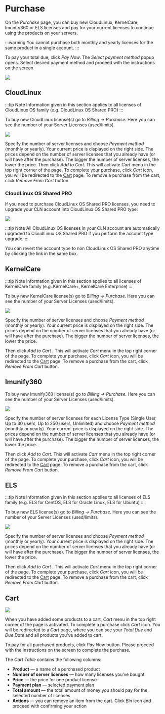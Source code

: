 # Purchase


On the _Purchase_ page, you can buy new CloudLinux, KernelCare, Imunify360 or ELS licenses and pay for your current licenses to continue using the products on your servers.

:::warning
You cannot purchase both monthly and yearly licenses for the same product in a single account.
:::

To pay your total due, click _Pay Now_. The _Select payment method_ popup opens. Select desired payment method and proceed with the instructions on the screen.

![](/images/billingpurchase_zoom70.png)

## CloudLinux

:::tip Note
Information given in this section applies to all licenses of CloudLinux OS family (e.g. CloudLinux OS Shared PRO)
:::

To buy new CloudLinux license(s) go to _Billing → Purchase_. Here you can see the number of your Server Licenses (used/limits).

![](/images/purchasecloudlinux_zoom70.png)

Specify the number of server licenses and choose _Payment method_ (monthly or yearly). Your current price is displayed on the right side. The prices depend on the number of server licenses that you already have (or will have after the purchase). The bigger the number of server licenses, the lower the price. Then click _Add to Cart_. This will activate _Cart_ menu in the top right corner of the page. To complete your purchase, click _Cart_ icon, you will be redirected to the [Cart](/purchase/#cart) page. To remove a purchase from the cart, click _Remove From Cart_ button.

### CloudLinux OS Shared PRO

If you need to purchase CloudLinux OS Shared PRO licenses, you need to upgrade your CLN account into CloudLinux OS Shared PRO type:

![](/images/key-based-clos-plus.png)

:::tip Note
All CloudLinux OS licenses in your CLN account are automatically upgraded to CloudLinux OS Shared PRO if you perform the account type upgrade.
:::

You can revert the account type to non CloudLinux OS Shared PRO anytime by clicking the link in the same box.

## KernelCare

:::tip Note
Information given in this section applies to all licenses of KernelCare family (e.g. KernelCare+, KernelCare Enterprise)
:::

To buy new KernelCare license(s) go to _Billing → Purchase_. Here you can see the number of your Server Licenses (used/limits).

![](/images/purchasekernelcare_zoom70.png)

Specify the number of server licenses and choose _Payment method_ (monthly or yearly). Your current price is displayed on the right side. The prices depend on the number of server licenses that you already have (or will have after the purchase). The bigger the number of server licenses, the lower the price.

Then click _Add to Cart_ . This will activate _Cart_ menu in the top right corner of the page. To complete your purchase, click _Cart_ icon, you will be redirected to the [Cart](/purchase/#cart) page. To remove a purchase from the cart, click _Remove From Cart_ button.

## Imunify360


To buy new Imunify360 license(s) go to _Billing → Purchase_. Here you can see the number of your Server Licenses (used/limits).

![](/images/purchaseimunify360_zoom70.png)

Specify the number of server licenses for each License Type (Single User, Up to 30 users, Up to 250 users, Unlimited) and choose _Payment method_ (monthly or yearly). Your current price is displayed on the right side. The prices depend on the number of server licenses that you already have (or will have after the purchase). The bigger the number of server licenses, the lower the price.

Then click _Add to Cart_. This will activate _Cart_ menu in the top right corner of the page. To complete your purchase, click _Cart_ icon, you will be redirected to the [Cart](/purchase/#cart) page. To remove a purchase from the cart, click _Remove From Cart_ button.

## ELS

:::tip Note
Information given in this section applies to all licenses of ELS family (e.g. ELS for CentOS, ELS for Oracle Linux, ELS for Ubuntu)
:::

To buy new ELS license(s) go to _Billing → Purchase_. Here you can see the number of your Server Licenses (used/limits).

![](/images/purchaseels_zoom70.png)

Specify the number of server licenses and choose _Payment method_ (monthly or yearly). Your current price is displayed on the right side. The prices depend on the number of server licenses that you already have (or will have after the purchase). The bigger the number of server licenses, the lower the price.

Then click _Add to Cart_ . This will activate _Cart_ menu in the top right corner of the page. To complete your purchase, click _Cart_ icon, you will be redirected to the [Cart](/purchase/#cart) page. To remove a purchase from the cart, click _Remove From Cart_ button.


## Cart


![](/images/cartpage_zoom70.png)


When you have added some products to a cart, _Cart_ menu in the top right corner of the page is activated. To complete a purchase click _Cart_ icon. You will be redirected to a _Cart_ page, where you can see your _Total Due_ and _Due Date_ and all products you’ve added to cart.

To pay for all purchased products, click _Pay Now_ button. Please proceed with the instructions on the screen to complete the purchase.

The _Cart Table_ contains the following columns:

* **Product** — a name of a purchased product
* **Number of server licenses** — how many licenses you've bought
* **Price** — the price for one product license
* **Payment plan** — selected payment plan
* **Total amount** — the total amount of money you should pay for the selected number of licenses
* **Actions** — you can remove an item from the cart. Click _Bin_ icon and proceed with confirming your action


